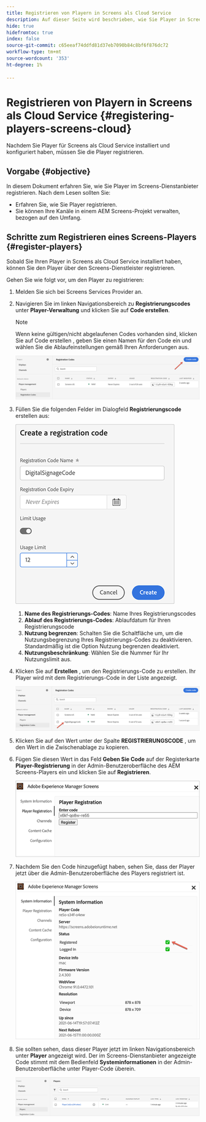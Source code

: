 ```yaml
---
title: Registrieren von Playern in Screens als Cloud Service
description: Auf dieser Seite wird beschrieben, wie Sie Player in Screens als Cloud Service registrieren.
hide: true
hidefromtoc: true
index: false
source-git-commit: c65eeaf74ddfd81d37eb7090b84c8bf6f876dc72
workflow-type: tm+mt
source-wordcount: '353'
ht-degree: 1%

---
```



# Registrieren von Playern in Screens als Cloud Service {#registering-players-screens-cloud}

Nachdem Sie Player für Screens als Cloud Service installiert und konfiguriert haben, müssen Sie die Player registrieren.

## Vorgabe {#objective}

In diesem Dokument erfahren Sie, wie Sie Player im Screens-Dienstanbieter registrieren. Nach dem Lesen sollten Sie:

* Erfahren Sie, wie Sie Player registrieren.
* Sie können Ihre Kanäle in einem AEM Screens-Projekt verwalten, bezogen auf den Umfang.

## Schritte zum Registrieren eines Screens-Players {#register-players}

Sobald Sie Ihren Player in Screens als Cloud Service installiert haben, können Sie den Player über den Screens-Dienstleister registrieren.

Gehen Sie wie folgt vor, um den Player zu registrieren:

1. Melden Sie sich bei Screens Services Provider an.

1. Navigieren Sie im linken Navigationsbereich zu **Registrierungscodes** unter **Player-Verwaltung** und klicken Sie auf **Code erstellen**.

   >[!NOTE]
   >Wenn keine gültigen/nicht abgelaufenen Codes vorhanden sind, klicken Sie auf Code erstellen , geben Sie einen Namen für den Code ein und wählen Sie die Ablaufeinstellungen gemäß Ihren Anforderungen aus.

   ![image](/help/screens-cloud/assets/player/register-player1.png)

1. Füllen Sie die folgenden Felder im Dialogfeld **Registrierungscode** erstellen aus:

   ![image](/help/screens-cloud/assets/player/register-player2.png)

   1. **Name des Registrierungs-Codes**: Name Ihres Registrierungscodes
   1. **Ablauf des Registrierungs-Codes**: Ablaufdatum für Ihren Registrierungscode
   1. **Nutzung begrenzen**: Schalten Sie die Schaltfläche um, um die Nutzungsbegrenzung Ihres Registrierungs-Codes zu deaktivieren. Standardmäßig ist die Option Nutzung begrenzen deaktiviert.
   1. **Nutzungsbeschränkung**: Wählen Sie die Nummer für Ihr Nutzungslimit aus.

1. Klicken Sie auf **Erstellen** , um den Registrierungs-Code zu erstellen. Ihr Player wird mit dem Registrierungs-Code in der Liste angezeigt.

   ![image](/help/screens-cloud/assets/player/register-player3.png)

1. Klicken Sie auf den Wert unter der Spalte **REGISTRIERUNGSCODE** , um den Wert in die Zwischenablage zu kopieren.

1. Fügen Sie diesen Wert in das Feld **Geben Sie Code** auf der Registerkarte **Player-Registrierung** in der Admin-Benutzeroberfläche des AEM Screens-Players ein und klicken Sie auf **Registrieren**.

   ![image](/help/screens-cloud/assets/player/register-player4.png)


1. Nachdem Sie den Code hinzugefügt haben, sehen Sie, dass der Player jetzt über die Admin-Benutzeroberfläche des Players registriert ist.

   ![image](/help/screens-cloud/assets/player/register-player5.png)

1. Sie sollten sehen, dass dieser Player jetzt im linken Navigationsbereich unter **Player** angezeigt wird. Der im Screens-Dienstanbieter angezeigte Code stimmt mit dem Bedienfeld **Systeminformationen** in der Admin-Benutzeroberfläche unter Player-Code überein.

   ![image](/help/screens-cloud/assets/player/register-player6.png)

